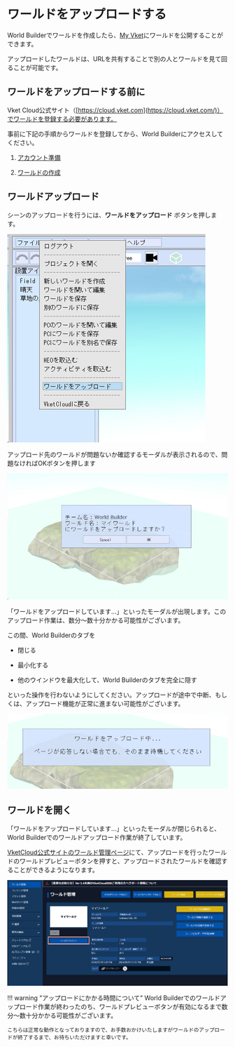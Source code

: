 # ワールドをアップロードする

World Builderでワールドを作成したら、[My Vket](https://vket.com/play/world)にワールドを公開することができます。

アップロードしたワールドは、URLを共有することで別の人とワールドを見て回ることが可能です。

## ワールドをアップロードする前に

Vket Cloud公式サイト（[https://cloud.vket.com](https://cloud.vket.com/)）でワールドを登録する必要があります。

事前に下記の手順からワールドを登録してから、World Builderにアクセスしてください。

1. [アカウント準備](SetupAccount.md)

1. [ワールドの作成](CreateWorld.md)
    

## ワールドアップロード

シーンのアップロードを行うには、**ワールドをアップロード** ボタンを押します。

![WorldUpload_1](img/WorldUpload_1.jpg)

アップロード先のワールドが問題ないか確認するモーダルが表示されるので、問題なければOKボタンを押します

![WorldUpload_2](img/WorldUpload_2.jpg)

「ワールドをアップロードしています...」といったモーダルが出現します。このアップロード作業は、数分～数十分かかる可能性がございます。

この間、World Builderのタブを

- 閉じる

- 最小化する

- 他のウインドウを最大化して、World Builderのタブを完全に隠す

といった操作を行わないようにしてください。アップロードが途中で中断、もしくは、アップロード機能が正常に進まない可能性がございます。

![WorldUpload_3](img/WorldUpload_3.jpg)

## ワールドを開く

「ワールドをアップロードしています...」といったモーダルが閉じられると、World Builderでのワールドアップロード作業が終了しています。

[VketCloud公式サイトのワールド管理ページ](https://cloud.vket.com/account/world)にて、アップロードを行ったワールドのワールドプレビューボタンを押すと、アップロードされたワールドを確認することができるようになります。

![WorldUpload_4](img/WorldUpload_4.jpg)

!!! warning "アップロードにかかる時間について"
    World Builderでのワールドアップロード作業が終わったのち、ワールドプレビューボタンが有効になるまで数分～数十分かかる可能性がございます。

    こちらは正常な動作となっておりますので、お手数おかけいたしますがワールドのアップロードが終了するまで、お待ちいただけますと幸いです。
